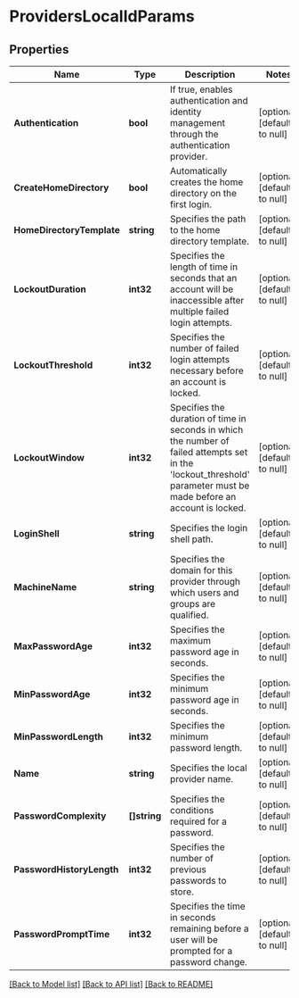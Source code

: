 # ProvidersLocalIdParams

## Properties
Name | Type | Description | Notes
------------ | ------------- | ------------- | -------------
**Authentication** | **bool** | If true, enables authentication and identity management through the authentication provider. | [optional] [default to null]
**CreateHomeDirectory** | **bool** | Automatically creates the home directory on the first login. | [optional] [default to null]
**HomeDirectoryTemplate** | **string** | Specifies the path to the home directory template. | [optional] [default to null]
**LockoutDuration** | **int32** | Specifies the length of time in seconds that an account will be inaccessible after multiple failed login attempts. | [optional] [default to null]
**LockoutThreshold** | **int32** | Specifies the number of failed login attempts necessary before an account is locked. | [optional] [default to null]
**LockoutWindow** | **int32** | Specifies the duration of time in seconds in which the number of failed attempts set in the &#39;lockout_threshold&#39; parameter must be made before an account is locked. | [optional] [default to null]
**LoginShell** | **string** | Specifies the login shell path. | [optional] [default to null]
**MachineName** | **string** | Specifies the domain for this provider through which users and groups are qualified. | [optional] [default to null]
**MaxPasswordAge** | **int32** | Specifies the maximum password age in seconds. | [optional] [default to null]
**MinPasswordAge** | **int32** | Specifies the minimum password age in seconds. | [optional] [default to null]
**MinPasswordLength** | **int32** | Specifies the minimum password length. | [optional] [default to null]
**Name** | **string** | Specifies the local provider name. | [optional] [default to null]
**PasswordComplexity** | **[]string** | Specifies the conditions required for a password. | [optional] [default to null]
**PasswordHistoryLength** | **int32** | Specifies the number of previous passwords to store. | [optional] [default to null]
**PasswordPromptTime** | **int32** | Specifies the time in seconds remaining before a user will be prompted for a password change. | [optional] [default to null]

[[Back to Model list]](../README.md#documentation-for-models) [[Back to API list]](../README.md#documentation-for-api-endpoints) [[Back to README]](../README.md)


